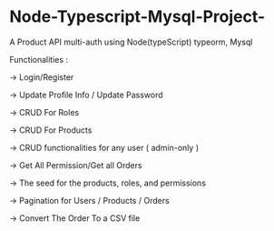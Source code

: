 # Node-Typescript-Mysql-Project-

A Product API multi-auth using Node(typeScript) typeorm, Mysql

Functionalities :

-> Login/Register

-> Update Profile Info / Update Password

-> CRUD For Roles

-> CRUD For Products

-> CRUD functionalities for any user ( admin-only )

-> Get All Permission/Get all Orders

-> The seed for the products, roles, and permissions

-> Pagination for Users / Products / Orders

-> Convert The Order To a CSV file
